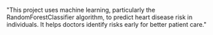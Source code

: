 "This project uses machine learning, particularly the RandomForestClassifier algorithm, to predict heart disease risk in individuals. It helps doctors identify risks early for better patient care."





